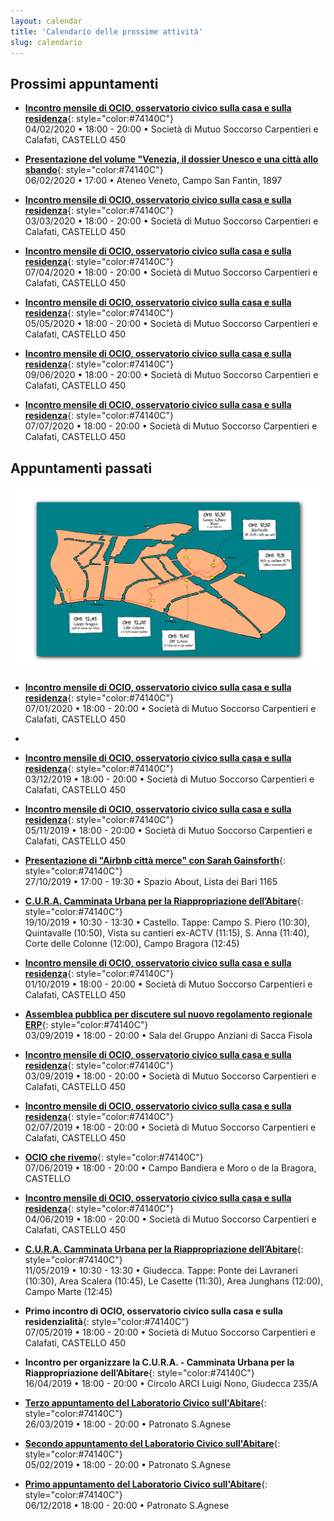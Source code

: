 ```yaml
---
layout: calendar
title: 'Calendario delle prossime attività'
slug: calendario
---
```



## Prossimi appuntamenti



- **[Incontro mensile di OCIO, osservatorio civico sulla casa e sulla residenza](https://www.facebook.com/events/483292338979656/?event_time_id=483292348979655)**{: style="color:#74140C"} <br>   <i class="fas fa-calendar"></i> 04/02/2020 • <i class="fas fa-clock"></i>  18:00 - 20:00 • <i class="fas fa-map-signs"></i> Società di Mutuo Soccorso Carpentieri e Calafati, CASTELLO 450

- **[Presentazione del volume "Venezia, il dossier Unesco e una città allo sbando](https://ateneoveneto.org/it/eventi/venezia-il-dossier-unesco-e-una-citta-allo-sbando)**{: style="color:#74140C"} <br>   <i class="fas fa-calendar"></i> 06/02/2020 • <i class="fas fa-clock"></i>  17:00 • <i class="fas fa-map-signs"></i> Ateneo Veneto, Campo San Fantin, 1897

- **[Incontro mensile di OCIO, osservatorio civico sulla casa e sulla residenza](https://www.facebook.com/events/483292338979656/?event_time_id=483292352312988)**{: style="color:#74140C"} <br>   <i class="fas fa-calendar"></i> 03/03/2020 • <i class="fas fa-clock"></i>  18:00 - 20:00 • <i class="fas fa-map-signs"></i> Società di Mutuo Soccorso Carpentieri e Calafati, CASTELLO 450

- **[Incontro mensile di OCIO, osservatorio civico sulla casa e sulla residenza](https://www.facebook.com/events/483292355646321)**{: style="color:#74140C"} <br>   <i class="fas fa-calendar"></i> 07/04/2020 • <i class="fas fa-clock"></i>  18:00 - 20:00 • <i class="fas fa-map-signs"></i> Società di Mutuo Soccorso Carpentieri e Calafati, CASTELLO 450

- **[Incontro mensile di OCIO, osservatorio civico sulla casa e sulla residenza](https://www.facebook.com/events/483292355646321)**{: style="color:#74140C"} <br>   <i class="fas fa-calendar"></i> 05/05/2020 • <i class="fas fa-clock"></i>  18:00 - 20:00 • <i class="fas fa-map-signs"></i> Società di Mutuo Soccorso Carpentieri e Calafati, CASTELLO 450

- **[Incontro mensile di OCIO, osservatorio civico sulla casa e sulla residenza](https://www.facebook.com/events/483292338979656/?event_time_id=483292362312987)**{: style="color:#74140C"} <br>   <i class="fas fa-calendar"></i> 09/06/2020 • <i class="fas fa-clock"></i>  18:00 - 20:00 • <i class="fas fa-map-signs"></i> Società di Mutuo Soccorso Carpentieri e Calafati, CASTELLO 450

- **[Incontro mensile di OCIO, osservatorio civico sulla casa e sulla residenza](https://www.facebook.com/events/483292338979656/?event_time_id=483292342312989)**{: style="color:#74140C"} <br>   <i class="fas fa-calendar"></i> 07/07/2020 • <i class="fas fa-clock"></i>  18:00 - 20:00 • <i class="fas fa-map-signs"></i> Società di Mutuo Soccorso Carpentieri e Calafati, CASTELLO 450

## Appuntamenti passati


<img src="/img/cura2-mappa-color.png" style="max-width:100%">

- **[Incontro mensile di OCIO, osservatorio civico sulla casa e sulla residenza](https://www.facebook.com/events/483292338979656/?event_time_id=483292345646322)**{: style="color:#74140C"} <br>   <i class="fas fa-calendar"></i> 07/01/2020 • <i class="fas fa-clock"></i>  18:00 - 20:00 • <i class="fas fa-map-signs"></i> Società di Mutuo Soccorso Carpentieri e Calafati, CASTELLO 450
- 
- **[Incontro mensile di OCIO, osservatorio civico sulla casa e sulla residenza](https://www.facebook.com/events/556822688389486/)**{: style="color:#74140C"} <br>   <i class="fas fa-calendar"></i> 03/12/2019 • <i class="fas fa-clock"></i>  18:00 - 20:00 • <i class="fas fa-map-signs"></i> Società di Mutuo Soccorso Carpentieri e Calafati, CASTELLO 450

-  **[Incontro mensile di OCIO, osservatorio civico sulla casa e sulla residenza](https://www.facebook.com/events/748636502252723/)**{: style="color:#74140C"} <br>   <i class="fas fa-calendar"></i> 05/11/2019 • <i class="fas fa-clock"></i>  18:00 - 20:00 • <i class="fas fa-map-signs"></i> Società di Mutuo Soccorso Carpentieri e Calafati, CASTELLO 450

- **[Presentazione di "Airbnb città merce" con Sarah Gainsforth](https://www.facebook.com/events/414218745945258/)**{: style="color:#74140C"} <br>   <i class="fas fa-calendar"></i> 27/10/2019 • <i class="fas fa-clock"></i>  17:00 - 19:30 • <i class="fas fa-map-signs"></i> Spazio About, Lista dei Bari 1165

- **[C.U.R.A. Camminata Urbana per la Riappropriazione dell’Abitare](https://www.facebook.com/events/2355885314627286/)**{: style="color:#74140C"} <br>   <i class="fas fa-calendar"></i> 19/10/2019 • <i class="fas fa-clock"></i>  10:30 - 13:30 • <i class="fas fa-map-signs"></i> Castello. Tappe: Campo S. Piero (10:30), Quintavalle (10:50), Vista su cantieri ex-ACTV (11:15), S. Anna (11:40), Corte delle Colonne (12:00), Campo Bragora (12:45)

- **[Incontro mensile di OCIO, osservatorio civico sulla casa e sulla residenza](https://www.facebook.com/events/367852273836612/)**{: style="color:#74140C"} <br>   <i class="fas fa-calendar"></i> 01/10/2019 • <i class="fas fa-clock"></i>  18:00 - 20:00 • <i class="fas fa-map-signs"></i> Società di Mutuo Soccorso Carpentieri e Calafati, CASTELLO 450

- **[Assemblea pubblica per discutere sul nuovo regolamento regionale ERP](https://www.facebook.com/ocio.venezia/posts/1324234534420274)**{: style="color:#74140C"} <br>   <i class="fas fa-calendar"></i> 03/09/2019 • <i class="fas fa-clock"></i>  18:00 - 20:00 • <i class="fas fa-map-signs"></i> Sala del Gruppo Anziani di Sacca Fisola

- **[Incontro mensile di OCIO, osservatorio civico sulla casa e sulla residenza](https://www.facebook.com/events/367852273836612/)**{: style="color:#74140C"} <br>   <i class="fas fa-calendar"></i> 03/09/2019 • <i class="fas fa-clock"></i>  18:00 - 20:00 • <i class="fas fa-map-signs"></i> Società di Mutuo Soccorso Carpentieri e Calafati, CASTELLO 450

- **[Incontro mensile di OCIO, osservatorio civico sulla casa e sulla residenza](https://www.facebook.com/events/917358808599669/)**{: style="color:#74140C"} <br>   <i class="fas fa-calendar"></i> 02/07/2019 • <i class="fas fa-clock"></i>  18:00 - 20:00 • <i class="fas fa-map-signs"></i> Società di Mutuo Soccorso Carpentieri e Calafati, CASTELLO 450

- **[OCIO che rivemo](/incontri/2019/06/07/ocio-bragora/)**{: style="color:#74140C"} <br>   <i class="fas fa-calendar"></i> 07/06/2019 • <i class="fas fa-clock"></i>  18:00 - 20:00 • <i class="fas fa-map-signs"></i> Campo Bandiera e Moro o de la Bragora, CASTELLO

- **[Incontro mensile di OCIO, osservatorio civico sulla casa e sulla residenza](https://www.facebook.com/events/1100663416800827/)**{: style="color:#74140C"} <br>   <i class="fas fa-calendar"></i> 04/06/2019 • <i class="fas fa-clock"></i>  18:00 - 20:00 • <i class="fas fa-map-signs"></i> Società di Mutuo Soccorso Carpentieri e Calafati, CASTELLO 450

- **[C.U.R.A. Camminata Urbana per la Riappropriazione dell’Abitare](/incontri/2019/05/12/camminata_urbana)**{: style="color:#74140C"} <br>   <i class="fas fa-calendar"></i> 11/05/2019 • <i class="fas fa-clock"></i>  10:30 - 13:30 • <i class="fas fa-map-signs"></i> Giudecca. Tappe: Ponte dei Lavraneri (10:30), Area Scalera (10:45), Le Casette (11:30), Area Junghans (12:00), Campo Marte (12:45)

- **Primo incontro di OCIO, osservatorio civico sulla casa e sulla residenzialità**{: style="color:#74140C"} <br>   <i class="fas fa-calendar"></i> 07/05/2019 • <i class="fas fa-clock"></i>  18:00 - 20:00 • <i class="fas fa-map-signs"></i> Società di Mutuo Soccorso Carpentieri e Calafati, CASTELLO 450

- **Incontro per organizzare la C.U.R.A. - Camminata Urbana per la Riappropriazione dell’Abitare**{: style="color:#74140C"} <br>   <i class="fas fa-calendar"></i> 16/04/2019 • <i class="fas fa-clock"></i>  18:00 - 20:00 • <i class="fas fa-map-signs"></i> Circolo ARCI Luigi Nono, Giudecca 235/A

- **[Terzo appuntamento del Laboratorio Civico sull'Abitare](/incontri/2019/03/26/incontro/)**{: style="color:#74140C"} <br>   <i class="fas fa-calendar"></i> 26/03/2019 • <i class="fas fa-clock"></i>  18:00 - 20:00 • <i class="fas fa-map-signs"></i> Patronato S.Agnese

- **[Secondo appuntamento del Laboratorio Civico sull'Abitare](http://localhost:4000/incontri/2019/02/05/incontro/)**{: style="color:#74140C"} <br>   <i class="fas fa-calendar"></i> 05/02/2019 • <i class="fas fa-clock"></i>  18:00 - 20:00 • <i class="fas fa-map-signs"></i> Patronato S.Agnese

- **[Primo appuntamento del Laboratorio Civico sull'Abitare](http://localhost:4000/incontri/2018/12/06/incontro/)**{: style="color:#74140C"} <br>   <i class="fas fa-calendar"></i> 06/12/2018 • <i class="fas fa-clock"></i>  18:00 - 20:00 • <i class="fas fa-map-signs"></i> Patronato S.Agnese
